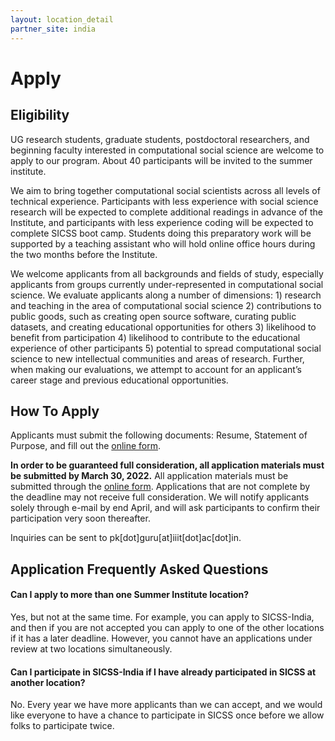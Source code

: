 ```yaml
---
layout: location_detail
partner_site: india
---
```


# Apply

## Eligibility

UG research students, graduate students, postdoctoral researchers, and beginning faculty interested in computational social science are welcome to apply to our program. About 40 participants will be invited to the summer institute.

We aim to bring together computational social scientists across all levels of technical experience. Participants with less experience with social science research will be expected to complete additional readings in advance of the Institute, and participants with less experience coding will be expected to complete SICSS boot camp. Students doing this preparatory work will be supported by a teaching assistant who will hold online office hours during the two months before the Institute.

We welcome applicants from all backgrounds and fields of study, especially applicants from groups currently under-represented in computational social science. We evaluate applicants along a number of dimensions: 1) research and teaching in the area of computational social science 2) contributions to public goods, such as creating open source software, curating public datasets, and creating educational opportunities for others 3) likelihood to benefit from participation 4) likelihood to contribute to the educational experience of other participants 5) potential to spread computational social science to new intellectual communities and areas of research. Further, when making our evaluations, we attempt to account for an applicant’s career stage and previous educational opportunities.

## How To Apply

Applicants must submit the following documents: Resume, Statement of Purpose, and fill out the [online form](https://forms.office.com/r/3UqWsA8HrF).

**In order to be guaranteed full consideration, all application materials must be submitted by March 30, 2022.** All application materials must be submitted through the [online form](https://forms.office.com/r/3UqWsA8HrF). Applications that are not complete by the deadline may not receive full consideration. We will notify applicants solely through e-mail by end April, and will ask participants to confirm their participation very soon thereafter.

Inquiries can be sent to pk[dot]guru[at]iiit[dot]ac[dot]in.

## Application Frequently Asked Questions

#### Can I apply to more than one Summer Institute location?

Yes, but not at the same time. For example, you can apply to SICSS-India, and then if you are not accepted you can apply to one of the other locations if it has a later deadline. However, you cannot have an applications under review at two locations simultaneously.

#### Can I participate in SICSS-India if I have already participated in SICSS at another location?

No. Every year we have more applicants than we can accept, and we would like everyone to have a chance to participate in SICSS once before we allow folks to participate twice.
